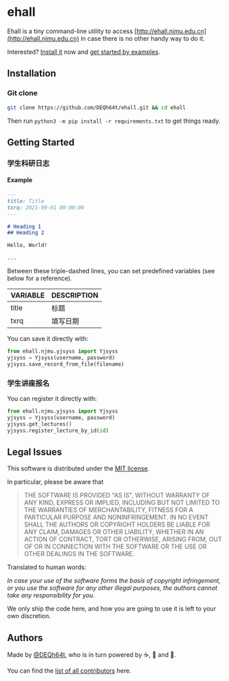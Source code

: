 # ehall

Ehall is a tiny command-line utility to access [http://ehall.njmu.edu.cn](http://ehall.njmu.edu.cn) in case there is no other handy way to do it.

Interested? [Install it](#installation) now and [get started by examples](#getting-started).

## Installation

### Git clone

```bash
git clone https://github.com/DEQh64t/ehall.git && cd ehall
```

Then run `python3 -m pip install -r requirements.txt` to get things ready.

## Getting Started

### 学生科研日志

#### Example

```markdown
---
title: Title
txrq: 2021-09-01 09:00:00
---

# Heading 1
## Heading 2

Hello, World!

...
```

Between these triple-dashed lines, you can set predefined variables (see below for a reference).

| VARIABLE | DESCRIPTION |
| -------- | ----------- |
| title    | 标题        |
| txrq     | 填写日期    |

You can save it directly with:

```python
from ehall.njmu.yjsyss import Yjsyss
yjsyss = Yjsyss(username, password)
yjsyss.save_record_from_file(filename)
```

### 学生讲座报名

You can register it directly with:

```python
from ehall.njmu.yjsyss import Yjsyss
yjsyss = Yjsyss(username, password)
yjsyss.get_lectures()
yjsyss.register_lecture_by_id(id)
```

## Legal Issues

This software is distributed under the [MIT license](https://github.com/DEQh64t/ehall/raw/dev/LICENSE).

In particular, please be aware that

> THE SOFTWARE IS PROVIDED "AS IS", WITHOUT WARRANTY OF ANY KIND, EXPRESS OR
IMPLIED, INCLUDING BUT NOT LIMITED TO THE WARRANTIES OF MERCHANTABILITY,
FITNESS FOR A PARTICULAR PURPOSE AND NONINFRINGEMENT. IN NO EVENT SHALL THE
AUTHORS OR COPYRIGHT HOLDERS BE LIABLE FOR ANY CLAIM, DAMAGES OR OTHER
LIABILITY, WHETHER IN AN ACTION OF CONTRACT, TORT OR OTHERWISE, ARISING FROM,
OUT OF OR IN CONNECTION WITH THE SOFTWARE OR THE USE OR OTHER DEALINGS IN THE
SOFTWARE.

Translated to human words:

*In case your use of the software forms the basis of copyright infringement, or you use the software for any other illegal purposes, the authors cannot take any responsibility for you.*

We only ship the code here, and how you are going to use it is left to your own discretion.

## Authors

Made by [@DEQh64t](https://github.com/DEQh64t), who is in turn powered by :coffee:, :beer: and :ramen:.

You can find the [list of all contributors](https://github.com/DEQh64t/ehall/graphs/contributors) here.
